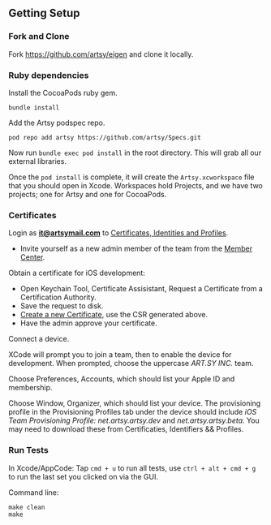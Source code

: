 ## Getting Setup

### Fork and Clone

Fork https://github.com/artsy/eigen and clone it locally.

### Ruby dependencies

Install the CocoaPods ruby gem.

```
bundle install
```

Add the Artsy podspec repo.

```
pod repo add artsy https://github.com/artsy/Specs.git
```

Now run `bundle exec pod install` in the root directory. This will grab all our external libraries.

Once the `pod install` is complete, it will create the `Artsy.xcworkspace` file that you should open in Xcode.
Workspaces hold Projects, and we have two projects; one for Artsy and one for CocoaPods.


### Certificates

Login as **it@artsymail.com** to [Certificates, Identities and Profiles](https://developer.apple.com/account/overview.action).

* Invite yourself as a new admin member of the team from the [Member Center](https://developer.apple.com/membercenter/index.action#allpeople).

Obtain a certificate for iOS development:

* Open Keychain Tool, Certificate Assisistant, Request a Certificate from a Certification Authority.
* Save the request to disk.
* [Create a new Certificate](https://developer.apple.com/account/ios/certificate/certificateCreate.action), use the CSR generated above.
* Have the admin approve your certificate.

Connect a device.

XCode will prompt you to join a team, then to enable the device for development. When prompted, choose the uppercase *ART.SY INC.* team.

Choose Preferences, Accounts, which should list your Apple ID and membership.

Choose Window, Organizer, which should list your device. The provisioning profile in the Provisioning Profiles tab under the device should include *iOS Team Provisioning Profile: net.artsy.artsy.dev* and *net.artsy.artsy.beta*. You may need to download these from Certificaties, Identifiers && Profiles.

### Run Tests

In Xcode/AppCode:
Tap `cmd + u` to run all tests, use `ctrl + alt + cmd + g` to run the last set you clicked on via the GUI.

Command line:
```
make clean
make
```
